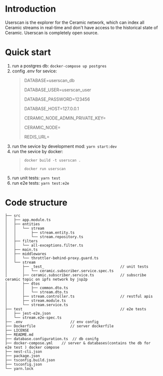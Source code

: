 # Introduction
Userscan is the explorer for the Ceramic network, which can index all Ceramic streams in real-time and don't have access to the historical state of Ceramic. 
Userscan is completely open source.

# Quick start
1. run a postgres db:  `docker-compose up postgres`
2. config .env for sevice:
    > DATABASE=userscan_db   
    >
    > DATABASE_USER=userscan_user
    >
    > DATABASE_PASSWORD=123456
    >
    > DATABASE_HOST=127.0.0.1
    >
    > CERAMIC_NODE_ADMIN_PRIVATE_KEY=<Your Admin Private Key>
    >
    > CERAMIC_NODE=<Your Ceramic Node Url>
    >
    > REDIS_URL=<Your Redis Url>
3. run the sevice by development mod: `yarn start:dev` 
4. run the sevice by docker: 
    >`docker build -t userscan . `
    >
    >`docker run userscan`
5. run unit tests: `yarn test`
6. run e2e tests: `yarn test:e2e`

# Code structure
```
├── src
│   ├── app.module.ts
│   ├── entities
│   │   └── stream
│   │       ├── stream.entity.ts
│   │       └── stream.repository.ts
│   ├── filters
│   │   └── all-exceptions.filter.ts
│   ├── main.ts
│   ├── middlewares
│   │   └── throttler-behind-proxy.guard.ts
│   └── stream
│       ├── _test_                                   // unit tests
│       │   └── ceramic.subscriber.service.spec.ts
│       ├── ceramic.subscriber.service.ts            // subscribe ceramic topic on ipfs network by jsp2p
│       ├── dtos
│       │   ├── common.dto.ts
│       │   └── stream.dto.ts
│       ├── stream.controller.ts                     // restful apis
│       ├── stream.module.ts
│       └── stream.service.ts
├── test                                             // e2e tests
│   ├── jest-e2e.json
│   └── stream.e2e-spec.ts
├── .env                      // env config
├── Dockerfile                // server dockerfile
├── LICENSE
├── README.md
├── database.configuration.ts  // db conifg
├── docker-compose.yml    // server & databases(contains the db for e2e test ) docker compose        
├── nest-cli.json
├── package.json
├── tsconfig.build.json
├── tsconfig.json
└── yarn.lock
```
